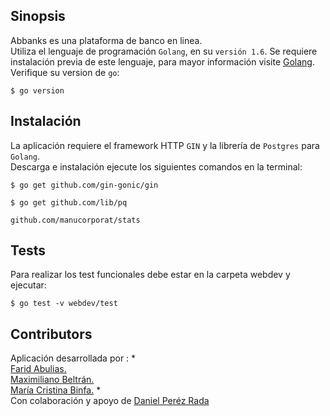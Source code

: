 ## Sinopsis

Abbanks es una plataforma de banco en linea.  
    Utiliza el lenguaje de programación `Golang`, en su `versión 1.6`. Se requiere instalación previa de este lenguaje, para mayor información visite [Golang](https://golang.org/).  
Verifique su version de `go`:   
 ```
 $ go version
```

## Instalación
La aplicación requiere el framework HTTP `GIN` y la librería de `Postgres` para `Golang`.  
Descarga e instalación ejecute los siguientes comandos en la terminal:
```
$ go get github.com/gin-gonic/gin  
```
```
$ go get github.com/lib/pq
```
``` 
github.com/manucorporat/stats    
```


## Tests
Para realizar los test funcionales debe estar en la carpeta webdev y ejecutar:   
```
$ go test -v webdev/test
```



## Contributors

Aplicación desarrollada por :  *  
 [Farid Abulias.](https://github.com/fabulias/)   
 [Maximiliano Beltrán.](https://github.com/yxam/)   
 [María Cristina Binfa.](https://github.com/mariiacristina) 
*   
Con colaboración y apoyo de [Daniel Peréz Rada](https://github.com/dperezrada)